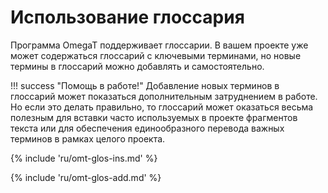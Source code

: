# Использование глоссария

Программа OmegaT поддерживает глоссарии. В вашем проекте уже может содержаться глоссарий с ключевыми терминами, но новые термины в глоссарий можно добавлять и самостоятельно.

<!-- prettier-ignore -->
!!! success "Помощь в работе!"
    Добавление новых терминов в глоссарий может показаться дополнительным затруднением в работе. Но если это делать правильно, то глоссарий может оказаться весьма полезным для вставки часто используемых в проекте фрагментов текста или для обеспечения единообразного перевода важных терминов в рамках целого проекта.

<!-- section: inserting glossary matches -->

{% include 'ru/omt-glos-ins.md' %}

<!-- section: inserting glossary matches -->

{% include 'ru/omt-glos-add.md' %}
